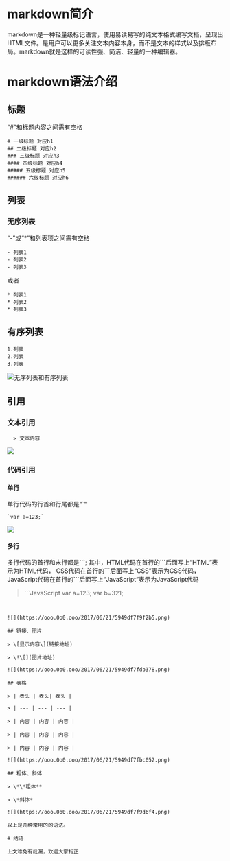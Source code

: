 # markdown简介

markdown是一种轻量级标记语言，使用易读易写的纯文本格式编写文档，呈现出HTML文件。是用户可以更多关注文本内容本身，而不是文本的样式以及排版布局。markdown就是这样的可读性强、简洁、轻量的一种编辑器。

# markdown语法介绍

## 标题

“#”和标题内容之间需有空格

```
# 一级标题 对应h1
## 二级标题 对应h2
### 三级标题 对应h3
#### 四级标题 对应h4
##### 五级标题 对应h5
###### 六级标题 对应h6
```

## 列表

### 无序列表

“-”或“*”和列表项之间需有空格

```
- 列表1
- 列表2
- 列表3
```

或者

```
* 列表1
* 列表2
* 列表3
```

## 有序列表

```
1.列表
2.列表
3.列表
```

![无序列表和有序列表](https://ooo.0o0.ooo/2017/06/21/5949df7fbcf73.png)

## 引用

### 文本引用

```
  > 文本内容
```

![](https://ooo.0o0.ooo/2017/06/21/5949df7f82c57.png)

### 代码引用

#### 单行

单行代码的行首和行尾都是"`"

```
`var a=123;`
```

![](https://ooo.0o0.ooo/2017/06/21/5949df7fa002e.png)

#### 多行

多行代码的首行和末行都是\`\`\`;
其中，HTML代码在首行的\`\`\`后面写上“HTML”表示为HTML代码，
CSS代码在首行的\`\`\`后面写上“CSS”表示为CSS代码， 
JavaScript代码在首行的\`\`\`后面写上“JavaScript”表示为JavaScript代码


> `\``JavaScript
> var a=123;
> var b=321;
```


![](https://ooo.0o0.ooo/2017/06/21/5949df7f9f2b5.png)

## 链接、图片

> \[显示内容\](链接地址)

> \!\[](图片地址)

![](https://ooo.0o0.ooo/2017/06/21/5949df7fdb378.png)

## 表格

> | 表头 | 表头| 表头 |

> | --- | --- | --- |

> | 内容 | 内容 | 内容 |

> | 内容 | 内容 | 内容 |

> | 内容 | 内容 | 内容 |

![](https://ooo.0o0.ooo/2017/06/21/5949df7fbc052.png)

## 粗体、斜体

> \*\*粗体**

> \*斜体*

![](https://ooo.0o0.ooo/2017/06/21/5949df7f9d6f4.png)

以上是几种常用的的语法。

# 结语

上文难免有纰漏，欢迎大家指正
